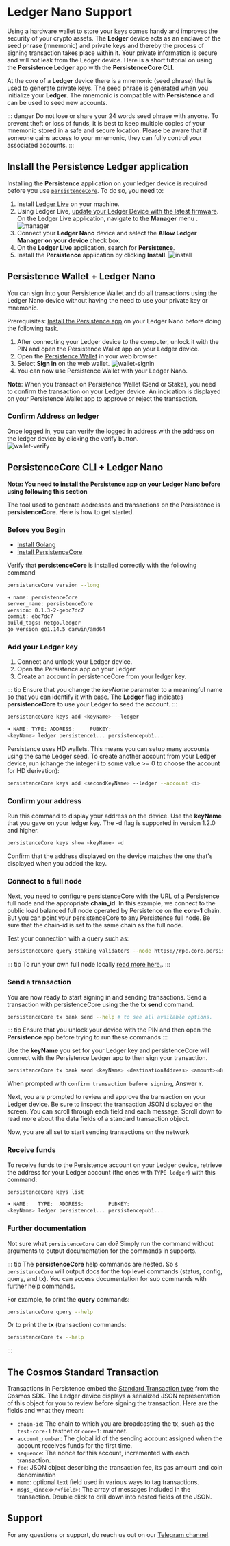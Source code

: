 # Ledger Nano Support

Using a hardware wallet to store your keys comes handy and improves the security of your crypto assets. The **Ledger** device acts as an enclave of the seed phrase (mnemonic) and private keys and thereby the process of signing transaction takes place within it. Your private information is secure and will not leak from the Ledger device. Here is a short tutorial on using the **Persistence Ledger** app with the **PersistenceCore CLI**.    

At the core of a **Ledger** device there is a mnemonic (seed phrase) that is used to generate private keys. The seed phrase is generated when you initialize your **Ledger**. The mnemonic is compatible with **Persistence** and can be used to seed new accounts.

::: danger
Do not lose or share your 24 words seed phrase with anyone. To prevent theft or loss of funds, it is best to keep multiple copies of your mnemonic stored in a safe and secure location. Please be aware that if someone gains access to your mnemonic, they can fully control your associated accounts.
:::

## Install the Persistence Ledger application

Installing the **Persistence** application on your ledger device is required before you use [`persistenceCore`](#persistencecore-cli-+-ledger-nano). To do so, you need to:

1. Install [Ledger Live](https://shop.ledger.com/pages/ledger-live) on your machine.
2. Using Ledger Live, [update your Ledger Device with the latest firmware](https://support.ledger.com/hc/en-us/articles/360002731113-Update-device-firmware). On the Ledger Live application, navigate to the **Manager** menu .
   ![manager](../images/ledger-tuto-manager.png)
4. Connect your **Ledger Nano** device and select the **Allow Ledger Manager on your device** check box.
5. On the **Ledger Live** application, search for **Persistence**.
6. Install the **Persistence** application by clicking **Install**.
   ![install](../images/ledger-tuto-install.png)

## Persistence Wallet + Ledger Nano
    
You can sign into your Persistence Wallet and do all transactions using the Ledger Nano device without having the need to use your private key or mnemonic.

Prerequisites: [Install the Persistence app](#install-the-persistence-ledger-application) on your Ledger Nano before doing the following task.    
1. After connecting your Ledger device to the computer, unlock it with the PIN and open the Persistence Wallet app on your Ledger device.    
2. Open the [Persistence Wallet](https://wallet.persistence.one/) in your web browser.    
3. Select **Sign in** on the web wallet.
   ![wallet-signin](../images/ledger-tuto-wallet-signin.png)
4. You can now use Persistence Wallet with your Ledger Nano.   

**Note**: When you transact on Persistence Wallet (Send or Stake), you need to confirm the transaction on your Ledger device. An indication is displayed on your Persistence Wallet app to approve or reject the transaction.

### Confirm Address on ledger
Once logged in, you can verify the logged in address with the address on the ledger device by clicking the verify button.   
   ![wallet-verify](../images/ledger-tuto-wallet-verify.png)

## PersistenceCore CLI + Ledger Nano

**Note: You need to [install the Persistence app](#install-the-persistence-ledger-application) on your Ledger Nano before using following this section**

The tool used to generate addresses and transactions on the Persistence is **persistenceCore**. Here is how to get started.   

### Before you Begin

- [Install Golang](https://golang.org/doc/install)
- [Install PersistenceCore](https://github.com/persistenceOne/persistenceCore#installation-steps)

Verify that **persistenceCore** is installed correctly with the following command

```bash
persistenceCore version --long

➜ name: persistenceCore
server_name: persistenceCore
version: 0.1.3-2-gebc7dc7
commit: ebc7dc7
build_tags: netgo,ledger
go version go1.14.5 darwin/amd64
```

### Add your Ledger key

1. Connect and unlock your Ledger device.
2. Open the Persistence app on your Ledger.
3. Create an account in persistenceCore from your ledger key.

::: tip
Ensure that you change the _keyName_ parameter to a meaningful name so that you can identify it with ease. The **Ledger** flag indicates **persistenceCore** to use your Ledger to seed the account.
   :::

```bash
persistenceCore keys add <keyName> --ledger

➜ NAME: TYPE: ADDRESS:     PUBKEY:
<keyName> ledger persistence1... persistencepub1...
```

Persistence uses HD wallets. This means you can setup many accounts using the same Ledger seed. To create another account from your Ledger device, run (change the integer i to some value >= 0 to choose the account for HD derivation):

```bash
persistenceCore keys add <secondKeyName> --ledger --account <i>
```

### Confirm your address

Run this command to display your address on the device. Use the **keyName** that you gave on your ledger key. The -d flag is supported in version 1.2.0 and higher.

```bash
persistenceCore keys show <keyName> -d
```

Confirm that the address displayed on the device matches the one that's displayed when you added the key.

### Connect to a full node

Next, you need to configure persistenceCore with the URL of a Persistence full node and the appropriate **chain_id**. In this example, we connect to the public load balanced full node operated by Persistence on the **core-1** chain. But you can point your persistenceCore to any Persistence full node. Be sure that the chain-id is set to the same chain as the full node.

Test your connection with a query such as:

``` bash
persistenceCore query staking validators --node https://rpc.core.persistence.one:443 --chain-id core-1
```

::: tip
To run your own full node locally [read more here.](https://github.com/persistenceOne/persistenceCore#initialize-a-new-chain-and-start-node).
:::

### Send a transaction

You are now ready to start signing in and sending transactions. Send a transaction with persistenceCore using the the **tx send** command.

``` bash
persistenceCore tx bank send --help # to see all available options.
```

::: tip
Ensure that you unlock your device with the PIN and then open the **Persistence** app before trying to run these commands
:::

Use the **keyName** you set for your Ledger key and persistenceCore will connect with the Persistence Ledger app to then sign your transaction.

```bash
persistenceCore tx bank send <keyName> <destinationAddress> <amount><denomination> --node https://rpc.core.persistence.one:443 --chain-id core-1
```

When prompted with `confirm transaction before signing`, Answer `Y`.

Next, you are prompted to review and approve the transaction on your Ledger device. Be sure to inspect the transaction JSON displayed on the screen. You can scroll through each field and each message. Scroll down to read more about the data fields of a standard transaction object.

Now, you are all set to start sending transactions on the network

### Receive funds

To receive funds to the Persistence account on your Ledger device, retrieve the address for your Ledger account (the ones with `TYPE ledger`) with this command:

```bash
persistenceCore keys list

➜ NAME:   TYPE:  ADDRESS:        PUBKEY:
<keyName> ledger persistence1... persistencepub1...
```

### Further documentation

Not sure what `persistenceCore` can do? Simply run the command without arguments to output documentation for the commands in supports.

::: tip
The **persistenceCore** help commands are nested. So `$ persistenceCore` will output docs for the top level commands (status, config, query, and tx). You can access documentation for sub commands with further help commands.

For example, to print the **query** commands:

```bash
persistenceCore query --help
```

Or to print the **tx** (transaction) commands:

```bash
persistenceCore tx --help
```
:::

## The Cosmos Standard Transaction

Transactions in Persistence embed the [Standard Transaction type](https://godoc.org/github.com/cosmos/cosmos-sdk/x/auth#StdTx) from the Cosmos SDK. The Ledger device displays a serialized JSON representation of this object for you to review before signing the transaction. Here are the fields and what they mean:

- `chain-id`: The chain to which you are broadcasting the tx, such as the `test-core-1` testnet or `core-1`: mainnet.
- `account_number`: The global id of the sending account assigned when the account receives funds for the first time.
- `sequence`: The nonce for this account, incremented with each transaction.
- `fee`: JSON object describing the transaction fee, its gas amount and coin denomination
- `memo`: optional text field used in various ways to tag transactions.
- `msgs_<index>/<field>`: The array of messages included in the transaction. Double click to drill down into nested fields of the JSON.

## Support

For any questions or support, do reach us out on our [Telegram channel](https://t.me/PersistenceOneChat).
